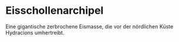 # Eisschollenarchipel

Eine gigantische zerbrochene Eismasse, die vor der nördlichen Küste Hydracions umhertreibt.

<procedure title="Charaktere aktuell an diesem Ort">
<list columns="3">
</list>
</procedure>